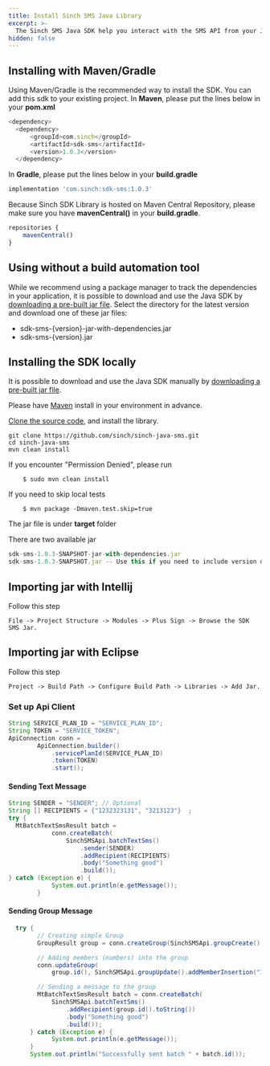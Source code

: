 ```yaml
---
title: Install Sinch SMS Java Library 
excerpt: >-
  The Sinch SMS Java SDK help you interact with the SMS API from your Java Application. This guide helps you set up SMS SDK in your application.
hidden: false
---
```




## Installing with Maven/Gradle

Using Maven/Gradle is the recommended way to install the SDK. You can add this sdk to your existing project.
In **Maven**, please put the lines below in your **pom.xml**

```javascript
<dependency>
  <dependency>
      <groupId>com.sinch</groupId>
      <artifactId>sdk-sms</artifactId>
      <version>1.0.3</version>
  </dependency>
```

In **Gradle**, please put the lines below in your **build.gradle**

```javascript
implementation 'com.sinch:sdk-sms:1.0.3'
```

Because Sinch SDK Library is hosted on Maven Central Repository, please make sure you have **mavenCentral()** in your **build.gradle**.

```javascript
repositories {
    mavenCentral()
}
```

## Using without a build automation tool

While we recommend using a package manager to track the dependencies in your application, it is possible to download and use the Java SDK by [downloading a pre-built jar file](https://repo1.maven.org/maven2/com/sinch/sdk-sms/). Select the directory for the latest version and download one of these jar files:

- sdk-sms-{version}-jar-with-dependencies.jar  
- sdk-sms-{version}.jar


## Installing the SDK locally

It is possible to download and use the Java SDK manually by [downloading a pre-built jar file](https://repo1.maven.org/maven2/com/sinch/sdk-sms/).

Please have [Maven](http://maven.apache.org/download.html) install in your environment in advance.

[Clone the source code](https://github.com/sinch/sinch-java-sms), and install the library. 

```shell
git clone https://github.com/sinch/sinch-java-sms.git
cd sinch-java-sms    
mvn clean install
```

If you encounter "Permission Denied", please run 

```shell
    $ sudo mvn clean install
```

If you need to skip local tests

```shell
    $ mvn package -Dmaven.test.skip=true
```
The jar file is under **target** folder 

There are two available jar

```javascript
sdk-sms-1.0.3-SNAPSHOT-jar-with-dependencies.jar 
sdk-sms-1.0.3-SNAPSHOT.jar -- Use this if you need to include version dependencies on your own.
```

## Importing jar with Intellij

Follow this step

```
File -> Project Structure -> Modules -> Plus Sign -> Browse the SDK SMS Jar.
```

## Importing jar with Eclipse

Follow this step

```
Project -> Build Path -> Configure Build Path -> Libraries -> Add Jar.
```


### Set up Api Client

```java
String SERVICE_PLAN_ID = "SERVICE_PLAN_ID";
String TOKEN = "SERVICE_TOKEN";
ApiConnection conn =
        ApiConnection.builder()
            .servicePlanId(SERVICE_PLAN_ID)
            .token(TOKEN)
            .start();
```

#### Sending Text Message

```java
String SENDER = "SENDER"; // Optional
String [] RECIPIENTS = {"1232323131", "3213123"}  ;
try {
  MtBatchTextSmsResult batch =
            conn.createBatch(
                SinchSMSApi.batchTextSms()
                    .sender(SENDER)
                    .addRecipient(RECIPIENTS)
                    .body("Something good")
                    .build());
} catch (Exception e) {
			System.out.println(e.getMessage());
		}                   
```
#### Sending Group Message

```java
  try {
        // Creating simple Group
        GroupResult group = conn.createGroup(SinchSMSApi.groupCreate().name("Subscriber").build());

        // Adding members (numbers) into the group
        conn.updateGroup(
            group.id(), SinchSMSApi.groupUpdate().addMemberInsertion("15418888", "323232").build());

        // Sending a message to the group
        MtBatchTextSmsResult batch = conn.createBatch(
            SinchSMSApi.batchTextSms()
                .addRecipient(group.id().toString())
                .body("Something good")
                .build());
      } catch (Exception e) {
            System.out.println(e.getMessage());
      }      
      System.out.println("Successfully sent batch " + batch.id());
```
